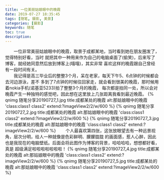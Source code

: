 ```yaml
---
title: 一位美丽姑娘眼中的晚霞
date: 2019-07-27 18:35:45
tags: [随笔, 摄影, 美景] 
categories: [摄影]
keywords: 随笔
toc: true
description: 
---
```

&emsp;&emsp;一位非常美丽姑娘眼中的晚霞，取景于成都某地，当时看到她在朋友圈发了，觉得特别好看，当时
就把其中一种用来作为自己的电脑桌面了(偷笑)，后来写了博客，就经她同意然后放到博客上(嘻嘻)，其实非常
喜欢这样的晚霞跟自己曾经有一段时间有关。
<br>&emsp;&emsp;我记得是高三毕业后的整整3个月，呆在老家，每天下午5、6点钟的时候都会去河边游泳，差不
多到了7点钟的时候往回家走，就会看到很美的晚霞，那时候用着nokia手机(诺基亚5233)拍了整整3个月的晚霞，
每次都是拍同一处，所以会对晚霞产生一种独特的感觉吧，因此想在这里放上几张距离我看到最近晚霞。
{% qnimg 随笔分享20190727_1.jpg title:成都某处的晚霞 alt:那姑娘眼中的晚霞 'class:class1 class2' extend:?imageView2/2/w/600 %} 
{% qnimg 随笔分享20190727_2.jpg title:成都某处的晚霞 alt:那姑娘眼中的晚霞 'class:class1 class2' extend:?imageView2/2/w/600 %}
{% qnimg 随笔分享20190727_3.jpg title:成都某处的晚霞 alt:那姑娘眼中的晚霞 'class:class1 class2' extend:?imageView2/2/w/600 %}
&emsp;&emsp;个人最喜欢第四张，这张放眼望去有一种远景视角，层次分明，给人一种就像是色彩鲜明、朦朦胧胧
的画面感，惹人心醉，因此也是我现在的电脑壁纸。后面会将此图作为博客的背景，哈哈哈哈，想想都好看，真是
超级满足啦啦啦啦啦啦啦！
{% qnimg 随笔分享20190727_4.jpg title:成都某处的晚霞 alt:那姑娘眼中的晚霞 'class:class1 class2' extend:?imageView2/2/w/600 %}
{% qnimg 随笔分享20190727_5.jpg title:成都某处的晚霞 alt:那姑娘眼中的晚霞 'class:class1 class2' extend:?imageView2/2/w/600 %}
     
 
